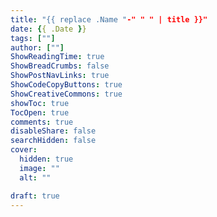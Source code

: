 ```yaml
---
title: "{{ replace .Name "-" " " | title }}"
date: {{ .Date }}
tags: [""]
author: [""]
ShowReadingTime: true
ShowBreadCrumbs: false
ShowPostNavLinks: true
ShowCodeCopyButtons: true
ShowCreativeCommons: true
showToc: true
TocOpen: true
comments: true
disableShare: false
searchHidden: false
cover:
  hidden: true
  image: ""
  alt: ""

draft: true
---
```


